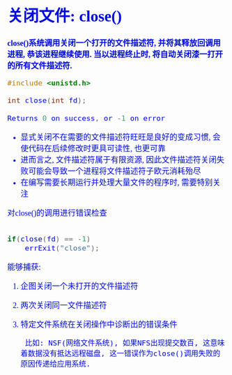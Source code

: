 <font size=4 color=light-blue face="微软雅黑">

# 关闭文件: close()

**close()系统调用关闭一个打开的文件描述符, 并将其释放回调用进程, 恭该进程继续使用. 当以进程终止时, 将自动关闭漆一打开的所有文件描述符.**

```c
#include <unistd.h>

int close(int fd);

Returns 0 on success, or -1 on error
```

+ 显式关闭不在需要的文件描述符旺旺是良好的变成习惯, 会使代码在后续修改时更具可读性, 也更可靠
+ 进而言之, 文件描述符属于有限资源, 因此文件描述符关闭失败可能会导致一个进程将文件描述符子欧元消耗殆尽
+ 在编写需要长期运行并处理大量文件的程序时, 需要特别关注

对close()的调用进行错误检查
```C

if(close(fd) == -1)
	errExit("close");

```

能够捕获:
1. 企图关闭一个未打开的文件描述符
2. 两次关闭同一文件描述符
3. 特定文件系统在关闭操作中诊断出的错误条件
	
		比如: NSF(网络文件系统), 如果NFS出现提交数百, 这意味着数据没有抵达远程磁盘, 这一错误作为close()调用失败的原因传递给应用系统.

